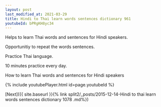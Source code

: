 ```yaml
---
layout: post
last_modified_at: 2021-03-29
title: Hindi to Thai learn words sentences dictionary 961 
youtubeId: bPRgKH8yc34
---
```

 
 
Helps to learn Thai words and sentences for Hindi speakers.

Opportunitiy to repeat the words sentences. 

Practice Thai language. 
 
10 minutes practice every day. 
 
How to learn Thai words and sentences for Hindi speakers 
 
{% include youtubePlayer.html id=page.youtubeId %}
 
 
[Next]({{ site.baseurl }}{% link  split2/_posts/2015-12-14-Hindi to thai learn words sentences dictionary 1078 .md%})
 
